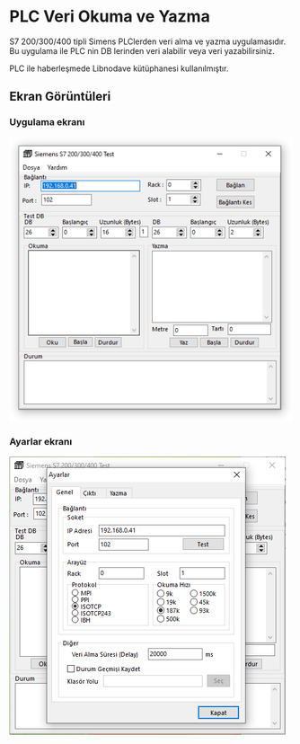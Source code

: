 # PLC Veri Okuma ve Yazma
S7 200/300/400 tipli Simens PLClerden veri alma ve yazma uygulamasıdır. Bu uygulama ile PLC nin DB lerinden veri alabilir veya veri yazabilirsiniz.

PLC ile haberleşmede Libnodave kütüphanesi kullanılmıştır.

## Ekran Görüntüleri
### Uygulama ekranı
![MainScreen.png](https://github.com/HakanUcaar/PLCReadAndWrite/blob/master/images/2020-03-25_23-19-08.png)

### Ayarlar ekranı
![Ayarlar.png](https://github.com/HakanUcaar/PLCReadAndWrite/blob/master/images/2020-03-25_23-19-30.png)
